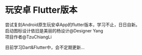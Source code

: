 # 玩安卓 Flutter版本

尝试复刻Android原生玩安卓App的flutter版本，学习不止，日日自新。   
启动图标设计依旧是美丽的杨设计@Designer Yang   
项目作者@TzuChiangLi   

目前学习Dart&Flutter中，会不定期更新...   
